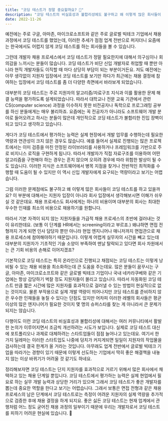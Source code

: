 ```yaml
---
title: "코딩 테스트가 정말 중요할까요? 🤔"
description: "코딩 테스트의 비실효성과 불합리성에도 불구하고 왜 이렇게 많은 회사들이 코딩 테스트를 하고 있을까요?"
date: 2022-11-26
---
```


예전에는 주로 구글, 아마존, 마이크로소프트와 같은 주로 글로벌 빅테크 기업에서 채용 과정에서 코딩 테스트를 했었는데,
이러한 추세가 점점 업계 전반으로 퍼지더니 요즘에는 한국에서도 어렵지 않게 코딩 테스트를 하는 회사들을 볼 수 있습니다.

그런데 개발자 채용 프로세스에서 코딩 테스트가 정말 필요한지에 대해서 의구심이나 회의감을 느끼시는 분들이 많습니다.
코딩 테스트가 비단 신입 개발자로 취업할 때 뿐만 아니라 현직 개발자들도 이직할 때 마다 상당히 부담이 되는 부분이거든요.
저도 예전에는 아무 생각없이 지원자 입장에서 코딩 테스트를 보기만 하다가 최근에는 채용 결정에 참여하는 입장에서 코딩 테스트를 좀 더 다양한 측면에서 바라보게 되었습니다.

대부분의 코딩 테스트는 주로 지원자의 알고리즘/자료구조 지식과 이를 활용한 문제 해결 능력을 평가하도록 설계되었습니다.
따라서 대학교나 전문 교육 기관에서 관련 CS(computer science) 과정을 이수하지 못한 비전공자나 독학으로 프로그래밍 공부를 하신 분들에게는 매우 불리하죠.
요즘에는 꼭 전공자가 아니라도 소프트웨어 개발 분야로 들어오려고 하시는 분들이 많은데 개인적으로 코딩 테스트가 불합리한 진입 장벽이 되고 있다고 생각하고 있습니다.

게다가 코딩 테스트에서 평가하는 능력은 실제 현장에서 개발 업무를 수행하는데 필요한 역량과 연관성이 크지 않은 경우도 많습니다.
예를 들어서 실제로 진행되는 많은 프로젝트에서는 이미 검증을 마친 안정된 라이브러리를 사용하거나 프레임워크를 기반으로 주로 비지니스 로직을 구현하게 됩니다.
따라서 개발자가 직접 자료구조를 이용하여 어떤 알고리즘을 구현해야 하는 경우는 흔치 않으며 오히려 경우에 따라 위험한 발상이 될 수도 있습니다.
이러한 지식은 소프트웨어에서 병목 지점을 찾거나 전반적인 최적화를 수행할 때 도움이 될 수 있지만 이 역시 신입 개발자에게 요구되는 역량이라고 보기는 어렵습니다.

그럼 이러한 문제점에도 불구하고 왜 이렇게 많은 회사들이 코딩 테스트를 하고 있을까요?
이 부분에 대해서는 지원자 입장이 아니라 회사 입장에서 생각해보시면 이해가 쉬우실 것 같은데요.
채용 프로세스도 회사에게는 하나의 비용이며 대부분의 회사는 최대한 우수한 인재를 최소의 비용으로 채용하기를 원합니다.

따라서 기본 자격이 되지 않는 지원자들을 가급적 채용 프로세스의 초반에 걸러내는 것이 유리한데요. (보통 이 단계를 HR에서는 screening이라고 부르죠.)
왜냐하면 면접 전형까지 가게 되면 인사 담당자 뿐만 아니라 현업 엔지니어나 매니저까지 면접관으로 채용 프로세스에 참여해야하기 때문입니다.
이렇게 어렵게 실무자의 시간을 빼고 있는데 대부분의 지원자가 기초적인 기술 소양이 부족하여 맨날 탈락되고 있다면 회사 차원에서는 큰 기회 비용의 손해로 이어지겠죠?

기본적으로 코딩 테스트는 특히 온라인으로 진행되고 채점되는 코딩 테스트는 이렇게 낭비될 수 있는 채용 비용을 최소화하는데 큰 도움을 주는데요.
많은 분들이 꿈꾸시는 구글, 아마존, 마이크로소프트와 같은 글로벌 빅테크 기업이나 국내 네카라쿠베와 같은 기업에는 항상 감당하기 벅찰 정도 지원자들이 몰리고 있습니다.
따라서 자동화된 코딩 테스트 만큼 짧은 시간에 많은 지원자를 효과적으로 걸러낼 수 있는 방법이 현실적으로 없는 것이지요.
물론 부작용으로 실제 개발 역량이 띄어나지만 코딩 테스트를 준비하지 않은 우수한 인재들을 놓칠 수 있다는 단점도 있지만
어차피 이러한 레벨의 회사들은 평균 이상의 많은 엔지니어가 필요한 것이지 몇 명의 슈퍼스타를 찾는 게 아니라서 큰 문제가 되지는 않습니다.

다행이도 이런 코딩 테스트의 비실효성과 불합리성에 대해서는 여러 커뮤니티에서 활발한 논의가 이루어지면서 조금씩 개선하려는 시도가 보입니다.
실제로 코딩 테스트 대신에 포트폴리오나 과제로 대체하려는 스타트업들이 점점 늘어나고 있는데요.
여기서 한 가지 딜레마는 이러한 스타트업도 나중에 덩치가 커지게되면 일일이 지원자의 작업물을 검사하는데 결국 한계가 올 거라는 것입니다.
아무래도 업계 전반에서 글로벌 빅테크 기업을 따라가는 경향이 있기 때문에 이렇게 선도하는 기업에서 딱히 좋은 해결책을 내놓지 않는 이상 바뀌기가 어려울 것 같기도 하네요.

정리해보자면 코딩 테스트는 단지 지원자를 효과적으로 거르기 위해서 많은 회사에서 채택하고 있는 채용 단계일 뿐입니다.
코딩 테스트에서 평가하는 능력은 실제 현업에서 필요로 하는 실무 개발 능력과 상당한 거리가 있으며 그래서 코딩 테스트가 좋은 개발자를 뽑는데 중요한 역할을 한다고 보기는 어렵습니다.
그래서 보통은 면접 전형과 같은 채용 프로세스의 남은 단계에서 코딩 테스트로는 측정이 어려운 지원자의 실제 역량을 추가적으로 검증한 후에 채용 결정을 하게 되지요.
좋은 싫든 코딩 테스트는 현재 업계에서 관행처럼 어느 정도 굳어진 채용 과정의 일부이기 때문에 우리는 개발자로서 코딩 테스트를 피하기 어려운 현실에 있습니다. 🥲
